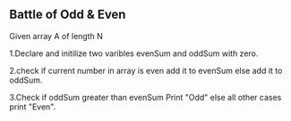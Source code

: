 ## Battle of Odd & Even

Given array A of length N

1.Declare and initilize two varibles evenSum and oddSum with zero.

2.check if current number in array is even add it to evenSum else add it to oddSum.

3.Check if oddSum greater than evenSum Print "Odd" else all other cases print "Even". 

